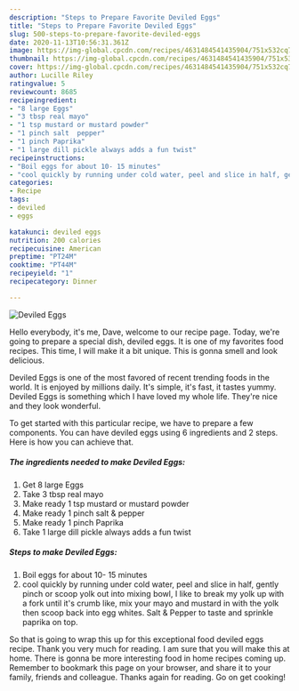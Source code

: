 ```yaml
---
description: "Steps to Prepare Favorite Deviled Eggs"
title: "Steps to Prepare Favorite Deviled Eggs"
slug: 500-steps-to-prepare-favorite-deviled-eggs
date: 2020-11-13T10:56:31.361Z
image: https://img-global.cpcdn.com/recipes/4631484541435904/751x532cq70/deviled-eggs-recipe-main-photo.jpg
thumbnail: https://img-global.cpcdn.com/recipes/4631484541435904/751x532cq70/deviled-eggs-recipe-main-photo.jpg
cover: https://img-global.cpcdn.com/recipes/4631484541435904/751x532cq70/deviled-eggs-recipe-main-photo.jpg
author: Lucille Riley
ratingvalue: 5
reviewcount: 8685
recipeingredient:
- "8 large Eggs"
- "3 tbsp real mayo"
- "1 tsp mustard or mustard powder"
- "1 pinch salt  pepper"
- "1 pinch Paprika"
- "1 large dill pickle always adds a fun twist"
recipeinstructions:
- "Boil eggs for about 10- 15 minutes"
- "cool quickly by running under cold water, peel and slice in half, gently pinch or scoop yolk out into mixing bowl, I like to break my yolk up with a fork until it&#39;s crumb like, mix your mayo and mustard in with the yolk then scoop back into egg whites. Salt &amp; Pepper to taste and sprinkle paprika on top."
categories:
- Recipe
tags:
- deviled
- eggs

katakunci: deviled eggs 
nutrition: 200 calories
recipecuisine: American
preptime: "PT24M"
cooktime: "PT44M"
recipeyield: "1"
recipecategory: Dinner

---
```



![Deviled Eggs](https://img-global.cpcdn.com/recipes/4631484541435904/751x532cq70/deviled-eggs-recipe-main-photo.jpg)

Hello everybody, it's me, Dave, welcome to our recipe page. Today, we're going to prepare a special dish, deviled eggs. It is one of my favorites food recipes. This time, I will make it a bit unique. This is gonna smell and look delicious.

Deviled Eggs is one of the most favored of recent trending foods in the world. It is enjoyed by millions daily. It's simple, it's fast, it tastes yummy. Deviled Eggs is something which I have loved my whole life. They're nice and they look wonderful.




To get started with this particular recipe, we have to prepare a few components. You can have deviled eggs using 6 ingredients and 2 steps. Here is how you can achieve that.

<!--inarticleads1-->

##### The ingredients needed to make Deviled Eggs:

1. Get 8 large Eggs
1. Take 3 tbsp real mayo
1. Make ready 1 tsp mustard or mustard powder
1. Make ready 1 pinch salt &amp; pepper
1. Make ready 1 pinch Paprika
1. Take 1 large dill pickle always adds a fun twist




<!--inarticleads2-->

##### Steps to make Deviled Eggs:

1. Boil eggs for about 10- 15 minutes
1. cool quickly by running under cold water, peel and slice in half, gently pinch or scoop yolk out into mixing bowl, I like to break my yolk up with a fork until it&#39;s crumb like, mix your mayo and mustard in with the yolk then scoop back into egg whites. Salt &amp; Pepper to taste and sprinkle paprika on top.




So that is going to wrap this up for this exceptional food deviled eggs recipe. Thank you very much for reading. I am sure that you will make this at home. There is gonna be more interesting food in home recipes coming up. Remember to bookmark this page on your browser, and share it to your family, friends and colleague. Thanks again for reading. Go on get cooking!
